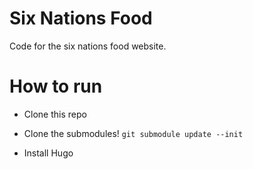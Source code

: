 # Six Nations Food

Code for the six nations food website.

# How to run

* Clone this repo

* Clone the submodules! ```git submodule update --init```

* Install Hugo
